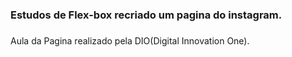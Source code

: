 ### Estudos de Flex-box recriado um pagina do instagram. <h3>
Aula da Pagina realizado pela DIO(Digital Innovation One).
